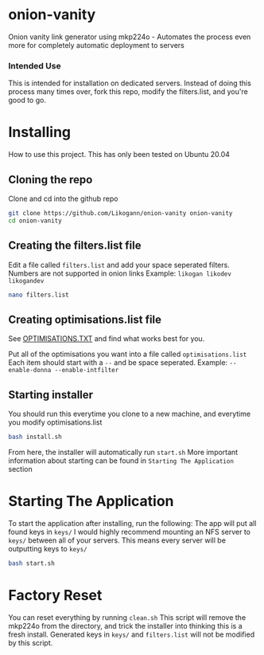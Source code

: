 # onion-vanity
Onion vanity link generator using mkp224o - Automates the process even more for completely automatic deployment to servers

### Intended Use
This is intended for installation on dedicated servers. Instead of doing this process many times over, fork this repo, modify the filters.list, and you're good to go.

# Installing
How to use this project.
This has only been tested on Ubuntu 20.04

## Cloning the repo
Clone and cd into the github repo
```bash
git clone https://github.com/Likogann/onion-vanity onion-vanity
cd onion-vanity
```

## Creating the filters.list file
Edit a file called `filters.list` and add your space seperated filters. Numbers are not supported in onion links
Example: `likogan likodev likogandev`
```bash
nano filters.list
```

## Creating optimisations.list file
See [OPTIMISATIONS.TXT](https://github.com/cathugger/mkp224o/blob/master/OPTIMISATION.txt) and find what works best for you.

Put all of the optimisations you want into a file called `optimisations.list`
Each item should start with a `--` and be space seperated.
Example: `--enable-donna --enable-intfilter`

## Starting installer
You should run this everytime you clone to a new machine, and everytime you modify optimisations.list
```bash
bash install.sh
```
From here, the installer will automatically run `start.sh`
More important information about starting can be found in `Starting The Application` section

# Starting The Application
To start the application after installing, run the following:
The app will put all found keys in `keys/`
I would highly recommend mounting an NFS server to `keys/` between all of your servers. This means every server will be outputting keys to `keys/`
```bash
bash start.sh
```

# Factory Reset
You can reset everything by running `clean.sh`
This script will remove the mkp224o from the directory, and trick the installer into thinking this is a fresh install.
Generated keys in `keys/` and `filters.list` will not be modified by this script.